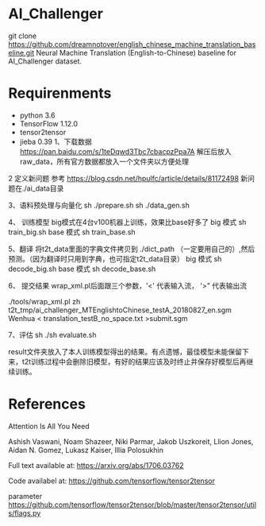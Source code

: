 # AI_Challenger

git clone https://github.com/dreamnotover/english_chinese_machine_translation_baseline.git
Neural Machine Translation (English-to-Chinese) baseline for AI_Challenger dataset.

# Requirenments

- python 3.6
- TensorFlow 1.12.0
- tensor2tensor
- jieba 0.39
1、下载数据  https://pan.baidu.com/s/1teDqwd3Tbc7cbacpzPpa7A
解压后放入raw_data，所有官方数据都放入一个文件夹以方便处理

2 定义新问题
 参考  https://blog.csdn.net/hpulfc/article/details/81172498
 新问题在./ai_data目录
 
3、语料预处理与向量化
sh  ./prepare.sh
sh  ./data_gen.sh

4、 训练模型 big模式在4台v100机器上训练，效果比base好多了
big 模式   sh  train_big.sh
base 模式   sh  train_base.sh

5、翻译
将t2t_data里面的字典文件拷贝到 ./dict_path （一定要用自己的）,然后预测。（因为翻译时只用到字典，也可指定t2t_data目录）
big 模式   sh  decode_big.sh
base 模式   sh  decode_base.sh

6、 提交结果 wrap_xml.pl后面跟三个参数，'<' 代表输入流， '>"  代表输出流 
 
./tools/wrap_xml.pl zh  t2t_tmp/ai_challenger_MTEnglishtoChinese_testA_20180827_en.sgm Wenhua < translation_testB_no_space.txt >submit.sgm

7、评估
sh  ./sh   evaluate.sh
   
result文件夹放入了本人训练模型得出的结果。有点遗憾，最佳模型未能保留下来，t2t训练过程中会删除旧模型，有好的结果应该及时终止并保存好模型后再继续训练。


# References

Attention Is All You Need

Ashish Vaswani, Noam Shazeer, Niki Parmar, Jakob Uszkoreit, Llion Jones, Aidan N. Gomez, Lukasz Kaiser, Illia Polosukhin

Full text available at: https://arxiv.org/abs/1706.03762

Code availabel at: https://github.com/tensorflow/tensor2tensor

parameter   https://github.com/tensorflow/tensor2tensor/blob/master/tensor2tensor/utils/flags.py
